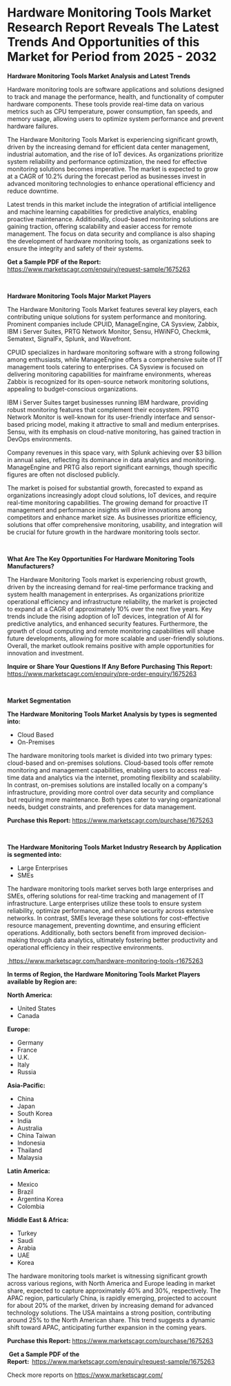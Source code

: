 <p><h1>Hardware Monitoring Tools Market Research Report Reveals The Latest Trends And Opportunities of this Market for Period from 2025 - 2032</h1></p><p><strong>Hardware Monitoring Tools Market Analysis and Latest Trends</strong></p>
<p><p>Hardware monitoring tools are software applications and solutions designed to track and manage the performance, health, and functionality of computer hardware components. These tools provide real-time data on various metrics such as CPU temperature, power consumption, fan speeds, and memory usage, allowing users to optimize system performance and prevent hardware failures.</p><p>The Hardware Monitoring Tools Market is experiencing significant growth, driven by the increasing demand for efficient data center management, industrial automation, and the rise of IoT devices. As organizations prioritize system reliability and performance optimization, the need for effective monitoring solutions becomes imperative. The market is expected to grow at a CAGR of 10.2% during the forecast period as businesses invest in advanced monitoring technologies to enhance operational efficiency and reduce downtime.</p><p>Latest trends in this market include the integration of artificial intelligence and machine learning capabilities for predictive analytics, enabling proactive maintenance. Additionally, cloud-based monitoring solutions are gaining traction, offering scalability and easier access for remote management. The focus on data security and compliance is also shaping the development of hardware monitoring tools, as organizations seek to ensure the integrity and safety of their systems.</p></p>
<p><strong>Get a Sample PDF of the Report:&nbsp;</strong> <a href="https://www.marketscagr.com/enquiry/request-sample/1675263?utm_campaign=2959&utm_medium=2&utm_source=Github&utm_content=ia&utm_term=25032025&utm_id=hardware-monitoring-tools">https://www.marketscagr.com/enquiry/request-sample/1675263</a></p>
<p>&nbsp;</p>
<p><strong>Hardware Monitoring Tools Major Market Players</strong></p>
<p><p>The Hardware Monitoring Tools Market features several key players, each contributing unique solutions for system performance and monitoring. Prominent companies include CPUID, ManageEngine, CA Sysview, Zabbix, IBM i Server Suites, PRTG Network Monitor, Sensu, HWiNFO, Checkmk, Sematext, SignalFx, Splunk, and Wavefront.</p><p>CPUID specializes in hardware monitoring software with a strong following among enthusiasts, while ManageEngine offers a comprehensive suite of IT management tools catering to enterprises. CA Sysview is focused on delivering monitoring capabilities for mainframe environments, whereas Zabbix is recognized for its open-source network monitoring solutions, appealing to budget-conscious organizations.</p><p>IBM i Server Suites target businesses running IBM hardware, providing robust monitoring features that complement their ecosystem. PRTG Network Monitor is well-known for its user-friendly interface and sensor-based pricing model, making it attractive to small and medium enterprises. Sensu, with its emphasis on cloud-native monitoring, has gained traction in DevOps environments.</p><p>Company revenues in this space vary, with Splunk achieving over $3 billion in annual sales, reflecting its dominance in data analytics and monitoring. ManageEngine and PRTG also report significant earnings, though specific figures are often not disclosed publicly.</p><p>The market is poised for substantial growth, forecasted to expand as organizations increasingly adopt cloud solutions, IoT devices, and require real-time monitoring capabilities. The growing demand for proactive IT management and performance insights will drive innovations among competitors and enhance market size. As businesses prioritize efficiency, solutions that offer comprehensive monitoring, usability, and integration will be crucial for future growth in the hardware monitoring tools sector.</p></p>
<p>&nbsp;</p>
<p><strong>What Are The Key Opportunities For Hardware Monitoring Tools Manufacturers?</strong></p>
<p><p>The Hardware Monitoring Tools market is experiencing robust growth, driven by the increasing demand for real-time performance tracking and system health management in enterprises. As organizations prioritize operational efficiency and infrastructure reliability, the market is projected to expand at a CAGR of approximately 10% over the next five years. Key trends include the rising adoption of IoT devices, integration of AI for predictive analytics, and enhanced security features. Furthermore, the growth of cloud computing and remote monitoring capabilities will shape future developments, allowing for more scalable and user-friendly solutions. Overall, the market outlook remains positive with ample opportunities for innovation and investment.</p></p>
<p><strong>Inquire or Share Your Questions If Any Before Purchasing This Report:</strong> <a href="https://www.marketscagr.com/enquiry/pre-order-enquiry/1675263?utm_campaign=2959&utm_medium=2&utm_source=Github&utm_content=ia&utm_term=25032025&utm_id=hardware-monitoring-tools">https://www.marketscagr.com/enquiry/pre-order-enquiry/1675263</a></p>
<p>&nbsp;</p>
<p><strong>Market Segmentation</strong></p>
<p><strong>The Hardware Monitoring Tools Market Analysis by types is segmented into:</strong></p>
<p><ul><li>Cloud Based</li><li>On-Premises</li></ul></p>
<p><p>The hardware monitoring tools market is divided into two primary types: cloud-based and on-premises solutions. Cloud-based tools offer remote monitoring and management capabilities, enabling users to access real-time data and analytics via the internet, promoting flexibility and scalability. In contrast, on-premises solutions are installed locally on a company's infrastructure, providing more control over data security and compliance but requiring more maintenance. Both types cater to varying organizational needs, budget constraints, and preferences for data management.</p></p>
<p><strong>Purchase this Report:&nbsp;</strong><a href="https://www.marketscagr.com/purchase/1675263?utm_campaign=2959&utm_medium=2&utm_source=Github&utm_content=ia&utm_term=25032025&utm_id=hardware-monitoring-tools">https://www.marketscagr.com/purchase/1675263</a></p>
<p>&nbsp;</p>
<p><strong>The Hardware Monitoring Tools Market Industry Research by Application is segmented into:</strong></p>
<p><ul><li>Large Enterprises</li><li>SMEs</li></ul></p>
<p><p>The hardware monitoring tools market serves both large enterprises and SMEs, offering solutions for real-time tracking and management of IT infrastructure. Large enterprises utilize these tools to ensure system reliability, optimize performance, and enhance security across extensive networks. In contrast, SMEs leverage these solutions for cost-effective resource management, preventing downtime, and ensuring efficient operations. Additionally, both sectors benefit from improved decision-making through data analytics, ultimately fostering better productivity and operational efficiency in their respective environments.</p></p>
<p><a href="https://www.marketscagr.com/hardware-monitoring-tools-r1675263?utm_campaign=2959&utm_medium=2&utm_source=Github&utm_content=ia&utm_term=25032025&utm_id=hardware-monitoring-tools">&nbsp;https://www.marketscagr.com/hardware-monitoring-tools-r1675263</a></p>
<p><strong>In terms of Region, the Hardware Monitoring Tools Market Players available by Region are:</strong></p>
<p>
    <p> <strong> North America: </strong>
        <ul>
            <li>United States</li>
            <li>Canada</li>
        </ul>
        </p> 
    <p> <strong> Europe: </strong>
        <ul>
            <li>Germany</li>
            <li>France</li>
            <li>U.K.</li>
            <li>Italy</li>
            <li>Russia</li>
        </ul>
        </p> 
    <p> <strong> Asia-Pacific: </strong>
        <ul>
            <li>China</li>
            <li>Japan</li>
            <li>South Korea</li>
            <li>India</li>
            <li>Australia</li>
            <li>China Taiwan</li>
            <li>Indonesia</li>
            <li>Thailand</li>
            <li>Malaysia</li>
        </ul>
        </p> 
    <p> <strong> Latin America: </strong>
        <ul>
            <li>Mexico</li>
            <li>Brazil</li>
            <li>Argentina Korea</li>
            <li>Colombia</li>
        </ul>
        </p> 
    <p> <strong> Middle East & Africa: </strong>
        <ul>
            <li>Turkey</li>
            <li>Saudi</li>
            <li>Arabia</li>
            <li>UAE</li>
            <li>Korea</li>
        </ul>
    </p>
    </p>
<p><p>The hardware monitoring tools market is witnessing significant growth across various regions, with North America and Europe leading in market share, expected to capture approximately 40% and 30%, respectively. The APAC region, particularly China, is rapidly emerging, projected to account for about 20% of the market, driven by increasing demand for advanced technology solutions. The USA maintains a strong position, contributing around 25% to the North American share. This trend suggests a dynamic shift toward APAC, anticipating further expansion in the coming years.</p></p>
<p><strong>Purchase this Report: </strong><a href="https://www.marketscagr.com/purchase/1675263?utm_campaign=2959&utm_medium=2&utm_source=Github&utm_content=ia&utm_term=25032025&utm_id=hardware-monitoring-tools">https://www.marketscagr.com/purchase/1675263</a></p>
<p>&nbsp;<strong>Get a Sample PDF of the Report:&nbsp;&nbsp;</strong><a href="https://www.marketscagr.com/enquiry/request-sample/1675263?utm_campaign=2959&utm_medium=2&utm_source=Github&utm_content=ia&utm_term=25032025&utm_id=hardware-monitoring-tools">https://www.marketscagr.com/enquiry/request-sample/1675263</a></p>
<p><strong></strong></p>
<p>Check more reports on <a href="https://www.marketscagr.com/?utm_campaign=2959&utm_medium=2&utm_source=Github&utm_content=ia&utm_term=25032025&utm_id=hardware-monitoring-tools">https://www.marketscagr.com/</a></p>